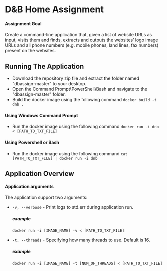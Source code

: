 # D&B Home Assignment
#### Assignment Goal
Create a command-line application that, given a list of website URLs as input, visits them and finds, extracts and outputs the websites’ logo image URLs and all phone numbers (e.g. mobile phones, land lines, fax numbers) present on the websites.

## Running The Application
- Download the repository zip file and extract the folder named "dbassign-master" to your desktop.
- Open the Command Prompt\PowerShell\Bash and navigate to the "dbassign-master" folder.
-  Build the docker image using the following command `docker build -t dnb .`
#### Using Windows Command Prompt
- Run the docker image using the following command `docker run -i dnb < [PATH_TO_TXT_FILE]`
#### Using Powershell or Bash
- Run the docker image using the following command `cat [PATH_TO_TXT_FILE] | docker run -i dnb`
## Application Overview
#### Application arguments
The application support two arguments:
- `-v, --verbose` - Print logs to std.err during application run.
	##### example
	`docker run -i [IMAGE_NAME] -v < [PATH_TO_TXT_FILE]`
	
- `-t, --threads` - Specifying how many threads to use. Default is 16.
	##### example
	`docker run -i [IMAGE_NAME] -t [NUM_OF_THREADS] < [PATH_TO_TXT_FILE]`